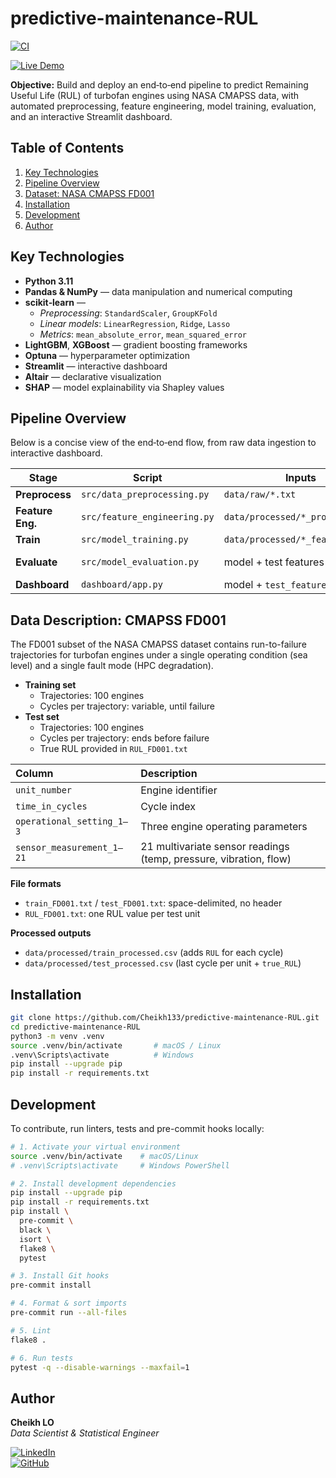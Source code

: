 # predictive-maintenance-RUL

[![CI](https://github.com/Cheikh133/predictive-maintenance-RUL/actions/workflows/ci.yml/badge.svg)](https://github.com/Cheikh133/predictive-maintenance-RUL/actions/workflows/ci.yml)

[![Live Demo](https://img.shields.io/badge/Live%20Demo-Streamlit-blue?style=flat-square&logo=streamlit&logoColor=white&label=Live%20Demo&labelColor=555555&color=007ACC&cacheSeconds=3600)](https://predictive-maintenance-rul-wth7dklhnwcvyzgzoyp2ry.streamlit.app/)

**Objective:** Build and deploy an end‑to‑end pipeline to predict Remaining Useful Life (RUL) of turbofan engines using NASA CMAPSS data, with automated preprocessing, feature engineering, model training, evaluation, and an interactive Streamlit dashboard.

## Table of Contents

1. [Key Technologies](#key-technologies)
2. [Pipeline Overview](#pipeline-overview)  
3. [Dataset: NASA CMAPSS FD001](#dataset-nasa-cmapss-fd001)  
4. [Installation](#installation)  
5. [Development](#development)  
6. [Author](#author)  

## Key Technologies

- **Python 3.11**  
- **Pandas & NumPy** — data manipulation and numerical computing  
- **scikit‑learn** —  
  - *Preprocessing*: `StandardScaler`, `GroupKFold`  
  - *Linear models*: `LinearRegression`, `Ridge`, `Lasso`  
  - *Metrics*: `mean_absolute_error`, `mean_squared_error`  
- **LightGBM**, **XGBoost** — gradient boosting frameworks  
- **Optuna** — hyperparameter optimization  
- **Streamlit** — interactive dashboard  
- **Altair** — declarative visualization  
- **SHAP** — model explainability via Shapley values 


## Pipeline Overview

Below is a concise view of the end‑to‑end flow, from raw data ingestion to interactive dashboard.


| Stage             | Script                            | Inputs                            | Outputs                             |
|-------------------|-----------------------------------|-----------------------------------|-------------------------------------|
| **Preprocess** | `src/data_preprocessing.py`       | `data/raw/*.txt`                  | `data/processed/*_processed.csv`    |
| **Feature Eng.** | `src/feature_engineering.py`    | `data/processed/*_processed.csv`  | `data/processed/*_features.csv`     |
| **Train**      | `src/model_training.py`           | `data/processed/*_features.csv`   | `models/final_lgb.joblib`           |
| **Evaluate**   | `src/model_evaluation.py`         | model + test features             | MAE, RMSE & learning‑curve figures  |
| **Dashboard**  | `dashboard/app.py`                | model + `test_features.csv`       | Interactive Streamlit UI            |

## Data Description: CMAPSS FD001

The FD001 subset of the NASA CMAPSS dataset contains run-to-failure trajectories for turbofan engines under a single operating condition (sea level) and a single fault mode (HPC degradation).

- **Training set**
  - Trajectories: 100 engines
  - Cycles per trajectory: variable, until failure
- **Test set**
  - Trajectories: 100 engines
  - Cycles per trajectory: ends before failure
  - True RUL provided in `RUL_FD001.txt`

| Column                       | Description                                                |
|:-----------------------------|:-----------------------------------------------------------|
| `unit_number`                | Engine identifier                                          |
| `time_in_cycles`             | Cycle index                                                |
| `operational_setting_1–3`    | Three engine operating parameters |
| `sensor_measurement_1–21`    | 21 multivariate sensor readings (temp, pressure, vibration, flow) |

**File formats**
- `train_FD001.txt` / `test_FD001.txt`: space-delimited, no header
- `RUL_FD001.txt`: one RUL value per test unit

**Processed outputs**
- `data/processed/train_processed.csv` (adds `RUL` for each cycle)
- `data/processed/test_processed.csv`  (last cycle per unit + `true_RUL`)

## Installation

```bash
git clone https://github.com/Cheikh133/predictive-maintenance-RUL.git
cd predictive-maintenance-RUL
python3 -m venv .venv
source .venv/bin/activate       # macOS / Linux
.venv\Scripts\activate          # Windows
pip install --upgrade pip
pip install -r requirements.txt
```

## Development

To contribute, run linters, tests and pre-commit hooks locally:

```bash
# 1. Activate your virtual environment
source .venv/bin/activate    # macOS/Linux
# .venv\Scripts\activate     # Windows PowerShell

# 2. Install development dependencies
pip install --upgrade pip
pip install -r requirements.txt
pip install \
  pre-commit \
  black \
  isort \
  flake8 \
  pytest

# 3. Install Git hooks
pre-commit install

# 4. Format & sort imports
pre-commit run --all-files

# 5. Lint
flake8 .

# 6. Run tests
pytest -q --disable-warnings --maxfail=1
```

## Author

**Cheikh LO**  
*Data Scientist & Statistical Engineer*

[![LinkedIn](https://img.shields.io/badge/LinkedIn-Cheikh%20LO-blue?logo=linkedin&style=flat-square)](https://www.linkedin.com/in/cheikh-lo-531701193/)  
[![GitHub](https://img.shields.io/badge/GitHub-cheikh133-black?logo=github&style=flat-square)](https://github.com/cheikh133)